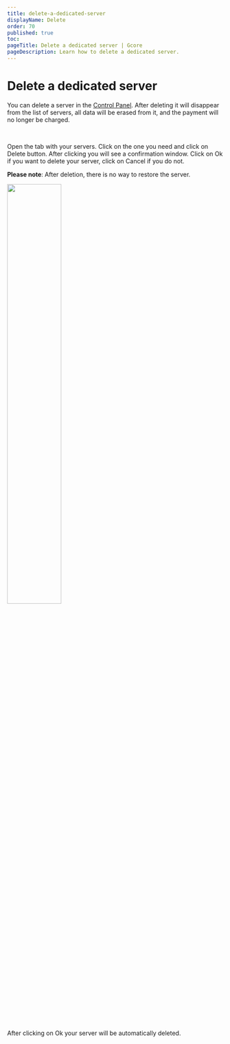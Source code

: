```yaml
---
title: delete-a-dedicated-server
displayName: Delete
order: 70
published: true
toc:
pageTitle: Delete a dedicated server | Gcore
pageDescription: Learn how to delete a dedicated server.
---
```

# Delete a dedicated server

You can delete a server in the <a href="https://hosting.gcore.com/billmgr" target="_blank">Control Panel</a>. After deleting it will disappear from the list of servers, all data will be erased from it, and the payment will no longer be charged.

<media-gallery>
<img src="https://assets.gcore.pro/docs/hosting/dedicated-servers/delete-a-dedicated-server/mceclip2.png" alt="">

<img src="https://assets.gcore.pro/docs/hosting/dedicated-servers/delete-a-dedicated-server/mceclip3.png" alt="">
</media-gallery>

Open the tab with your servers. Click on the one you need and click on Delete button. After clicking you will see a confirmation window. Click on Ok if you want to delete your server, click on Cancel if you do not.

**Please note**: After deletion, there is no way to restore the server.

<img src="https://assets.gcore.pro/docs/hosting/dedicated-servers/delete-a-dedicated-server/mceclip5.png" alt="" width="50%">

After clicking on Ok your server will be automatically deleted.